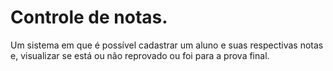 # Controle de notas.

Um sistema em que é possível cadastrar um aluno e suas respectivas notas e, visualizar se está ou não
reprovado ou foi para a prova final.
